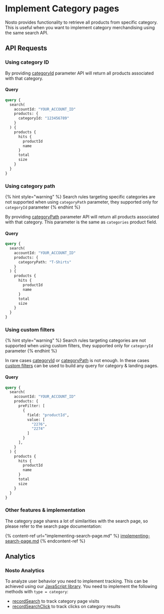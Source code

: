 # Implement Category pages

Nosto provides functionality to retrieve all products from specific category. This is useful when you want to implement category merchandising using the same search API.

## API Requests <a href="#autocomplete" id="autocomplete"></a>

### Using category ID

By providing [categoryId](https://search.nosto.com/v1/graphql?ref=InputSearchProducts) parameter API will return all products associated with that category.&#x20;

#### Query

```graphql
query {
  search(
    accountId: "YOUR_ACCOUNT_ID"
    products: {
      categoryId: "123456789"
    }
  ) {
    products {
      hits {
        productId
        name
      }
      total
      size
    }
  }
}
```

### Using category path

{% hint style="warning" %}
Search rules targeting specific categories are not supported when using `categoryPath` parameter, they supported only for `categoryId` parameter
{% endhint %}

By providing [categoryPath](https://search.nosto.com/v1/graphql?ref=InputSearchProducts) parameter API will return all products associated with that category. This parameter is the same as `categories` product field.

#### Query

```graphql
query {
  search(
    accountId: "YOUR_ACCOUNT_ID"
    products: {
      categoryPath: "T-Shirts"
    }
  ) {
    products {
      hits {
        productId
        name
      }
      total
      size
    }
  }
}
```

### Using custom filters

{% hint style="warning" %}
Search rules targeting categories are not supported when using custom filters, they supported only for `categoryId` parameter
{% endhint %}

In rare cases [categoryId](https://search.nosto.com/v1/graphql?ref=InputSearchProducts) or [categoryPath](https://search.nosto.com/v1/graphql?ref=InputSearchProducts) is not enough. In these cases [custom filters](https://search.nosto.com/v1/graphql?ref=InputSearchFilter) can be used to build any query for category & landing pages.

#### Query

```graphql
query {
  search(
    accountId: "YOUR_ACCOUNT_ID"
    products: {
      preFilter: [
        {
          field: "productId",
          value: [
            "2276",
            "2274"
          ]
        }
      ],
    }
  ) {
    products {
      hits {
        productId
        name
      }
      total
      size
    }
  }
}
```

### Other features & implementation

The category page shares a lot of similarities with the search page, so please refer to the search page documentation:

{% content-ref url="implementing-search-page.md" %}
[implementing-search-page.md](implementing-search-page.md)
{% endcontent-ref %}

## Analytics

### Nosto Analytics

To analyze user behavior you need to implement tracking. This can be achieved using our [JavaScript library](../search/). You need to implement the following methods with `type = category`:

* [recordSearch](../search/#search-1) to track category page visits
* [recordSearchClick](../search/#search-product-keyword-click) to track clicks on category results

